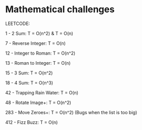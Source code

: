 # Mathematical challenges
LEETCODE:

1 - 2 Sum: T = O(n^2) & T = O(n)

7 - Reverse Integer: T = O(n)

12 - Integer to Roman: T = O(n^2)

13 - Roman to Integer: T = O(n)

15 - 3 Sum: T = O(n^2) 

18 - 4 Sum: T = O(n^3)

42 - Trapping Rain Water: T = O(n)

48 - Rotate Image+: T = O(n^2)

283 - Move Zeroes+: T = O(n^2) (Bugs when the list is too big)

412 - Fizz Buzz: T = O(n)
